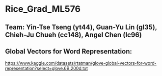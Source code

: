 # Rice_Grad_ML576
## Team: Yin-Tse Tseng (yt44), Guan-Yu Lin (gl35), Chieh-Ju Chueh (cc148), Angel Chen (lc96)
## Global Vectors for Word Representation: 
https://www.kaggle.com/datasets/rtatman/glove-global-vectors-for-word-representation?select=glove.6B.200d.txt

